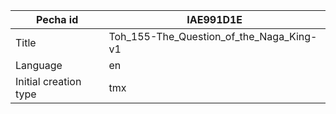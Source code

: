 |Pecha id | IAE991D1E
| --- | --- 
|Title | Toh_155-The_Question_of_the_Naga_King-v1 
|Language | en
|Initial creation type | tmx